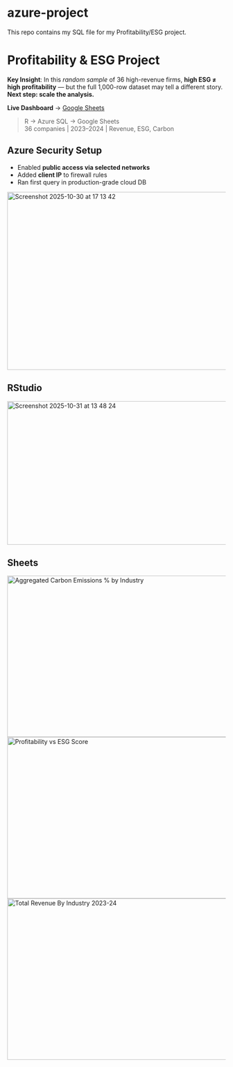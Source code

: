 # azure-project
This repo contains my SQL file for my Profitability/ESG project.

# Profitability & ESG Project
**Key Insight**: In this *random sample* of 36 high-revenue firms, **high ESG ≠ high profitability** — but the full 1,000-row dataset may tell a different story. **Next step: scale the analysis.**

**Live Dashboard** → [Google Sheets](https://docs.google.com/spreadsheets/d/1m0Ai4B9m8w63nnKwpx0BvkLZaLE6tTfy896qZpiZzpg/edit?usp=sharing)

> R → Azure SQL → Google Sheets  
> 36 companies | 2023–2024 | Revenue, ESG, Carbon
>
## Azure Security Setup
- Enabled **public access via selected networks**
- Added **client IP** to firewall rules
- Ran first query in production-grade cloud DB
<img width="777" height="409" alt="Screenshot 2025-10-30 at 17 13 42" src="https://github.com/user-attachments/assets/21d6e519-2143-4708-ba6f-24cb05df4c44" />

## RStudio
<img width="642" height="330" alt="Screenshot 2025-10-31 at 13 48 24" src="https://github.com/user-attachments/assets/2bf6c587-5f69-4bea-8deb-2311baea05eb" />


## Sheets
<img width="600" height="371" alt="Aggregated Carbon Emissions % by Industry" src="https://github.com/user-attachments/assets/3c553d67-27ee-4103-b94d-1e2944a486d4" />
<img width="600" height="371" alt="Profitability vs ESG Score" src="https://github.com/user-attachments/assets/68aad4fb-5f9e-42de-ab97-ba071a1a8349" />
<img width="600" height="371" alt="Total Revenue By Industry 2023-24" src="https://github.com/user-attachments/assets/8b9201b5-b843-491e-8e15-2e1f8ce1f318" />
